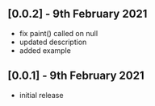 ## [0.0.2] - 9th February 2021

* fix paint() called on null
* updated description
* added example

## [0.0.1] - 9th February 2021

* initial release
